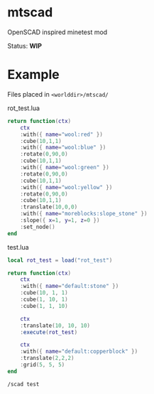 # mtscad

OpenSCAD inspired minetest mod

Status: **WIP**

# Example

Files placed in `<worlddir>/mtscad/`

rot_test.lua
```lua
return function(ctx)
    ctx
    :with({ name="wool:red" })
    :cube(10,1,1)
    :with({ name="wool:blue" })
    :rotate(0,90,0)
    :cube(10,1,1)
    :with({ name="wool:green" })
    :rotate(0,90,0)
    :cube(10,1,1)
    :with({ name="wool:yellow" })
    :rotate(0,90,0)
    :cube(10,1,1)
    :translate(10,0,0)
    :with({ name="moreblocks:slope_stone" })
    :slope({ x=1, y=1, z=0 })
    :set_node()
end
```

test.lua
```lua
local rot_test = load("rot_test")

return function(ctx)
    ctx
    :with({ name="default:stone" })
    :cube(10, 1, 1)
    :cube(1, 10, 1)
    :cube(1, 1, 10)

    ctx
    :translate(10, 10, 10)
    :execute(rot_test)

    ctx
    :with({ name="default:copperblock" })
    :translate(2,2,2)
    :grid(5, 5, 5)
end
```

```
/scad test
```